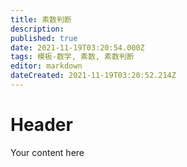 ```yaml
---
title: 素数判断
description: 
published: true
date: 2021-11-19T03:20:54.000Z
tags: 模板-数学, 素数, 素数判断
editor: markdown
dateCreated: 2021-11-19T03:20:52.214Z
---
```


# Header
Your content here